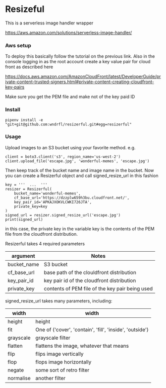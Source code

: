 # Resizeful

This is a serverless image handler wrapper

https://aws.amazon.com/solutions/serverless-image-handler/

### Aws setup

To deploy this basically follow the tutorial on the previous link.
Also in the console logging in as the root account create a key value 
pair for cloud front as described here

https://docs.aws.amazon.com/AmazonCloudFront/latest/DeveloperGuide/private-content-trusted-signers.html#private-content-creating-cloudfront-key-pairs

Make sure you get the PEM file and make not of the key paid ID

### Install

```
pipenv install -e "git+git@github.com:wndrfl/resizerful.git#egg=resizerful"
```

### Usage

Upload images to an S3 bucket using your favorite method. e.g.

```
client = boto3.client('s3', region_name='us-west-2')
client.upload_file('escape.jpg', 'wonderful-memes', 'escape.jpg')
```

Then keep track of the bucket name and image name in the bucket.
Now you can create a Resizerful object and call signed_resize_url
in this fashion

```
key = '''  ...  '''
resizer = Resizerful(
    bucket_name='wonderful-memes',
    cf_base_url='https://dzzplw659h3bu.cloudfront.net/',
    key_pair_id='APKAJXOKVLCWKI726JTA',
    private_key=key
)
signed_url = resizer.signed_resize_url('escape.jpg')
print(signed_url)
```

in this case, the private key in the variable key is the contents of
the PEM file from the cloudfront distribution.

Resizerful takes 4 required parameters

| argument | Notes |
|----------|-------|
| bucket_name | S3 bucket |
| cf_base_url | base path of the clouldfront distribution |
| key_pair_id | key pair id of the cloudfront distribution |
| private_key | contents of PEM file of the key pair being used |

signed_resize_url takes many parameters, including:

| width | width |
|-------|-------|
| height | height |
| fit | One of ('cover', 'contain', 'fill', 'inside', 'outside') |
| grayscale | grayscale filter |
| flatten | flattens the image, whatever that means |
| flip | flips image vertically |
| flop | flops image horizontally |
| negate | some sort of retro filter |
| normalise | another filter |

